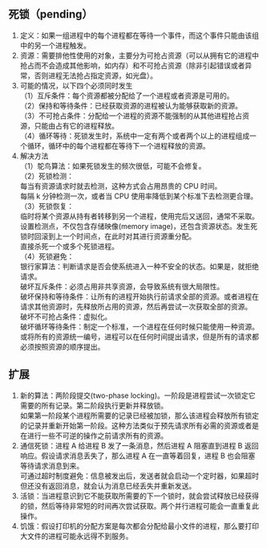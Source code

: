 ## 死锁（pending）
1. 定义：如果一组进程中的每个进程都在等待一个事件，而这个事件只能由该组中的另一个进程触发。
2. 资源：需要排他性使用的对象，主要分为可抢占资源（可以从拥有它的进程中抢占而不会造成其他影响，如内存）和不可抢占资源（除非引起错误或者异常，否则进程无法抢占指定资源，如光盘）。
3. 可能的情况，以下四个必须同时发生\
（1）互斥条件：每个资源都被分配给了一个进程或者资源是可用的。\
（2）保持和等待条件：已经获取资源的进程被认为能够获取新的资源。\
（3）不可抢占条件：分配给一个进程的资源不能强制的从其他进程抢占资源，只能由占有它的进程释放。\
（4）循环等待：死锁发生时，系统中一定有两个或者两个以上的进程组成一个循环，循环中的每个进程都在等待下一个进程释放的资源。
4. 解决方法\
（1）鸵鸟算法：如果死锁发生的频次很低，可能不会修复。\
（2）死锁检测：\
每当有资源请求时就去检测，这种方式会占用昂贵的 CPU 时间。\
每隔 k 分钟检测一次，或者当 CPU 使用率降低到某个标准下去检测更合理。\
（3）死锁恢复：\
临时将某个资源从持有者转移到另一个进程，使用完后又送回，通常不采取。\
设置检测点，不仅包含存储映像(memory image)，还包含资源状态。发生死锁时回滚到上一个时间点，在此时对其进行资源重分配。\
直接杀死一个或多个死锁进程。\
（4）死锁避免：\
银行家算法：判断请求是否会使系统进入一种不安全的状态。如果是，就拒绝请求。\
破坏互斥条件：必须占用非共享资源，会导致系统有很大局限性。\
破坏保持和等待条件：让所有的进程开始执行前请求全部的资源。或者进程在请求其他资源时，先释放所占用的资源，然后再尝试一次获取全部的资源。\
破坏不可抢占条件：虚拟化。\
破坏循环等待条件：制定一个标准，一个进程在任何时候只能使用一种资源。或将所有的资源统一编号，进程可以在任何时间提出请求，但是所有的请求都必须按照资源的顺序提出。

## 扩展
1. 新的算法：两阶段提交(two-phase locking)。一阶段是进程尝试一次锁定它需要的所有记录。第二阶段执行更新并释放锁。\
如果第一阶段某个进程所需要的记录已经被加锁，那么该进程会释放所有锁定的记录并重新开始第一阶段。这种方法类似于预先请求所有必需的资源或者是在进行一些不可逆的操作之前请求所有的资源。
2. 通信死锁：进程 A 给进程 B 发了一条消息，然后进程 A 阻塞直到进程 B 返回响应。假设请求消息丢失了，那么进程 A 在一直等着回复，进程 B 也会阻塞等待请求消息到来。\
可通过超时制度避免：信息被发出后，发送者就会启动一个定时器，如果超时但还没有返回消息，就会认为消息已经丢失并重新发送。
3. 活锁：当进程意识到它不能获取所需要的下一个锁时，就会尝试释放已经获得的锁，然后等待非常短的时间再次尝试获取。两个并行进程可能会一直重复此操作。
4. 饥饿：假设打印机的分配方案是每次都会分配给最小文件的进程，那么要打印大文件的进程可能永远得不到服务。
